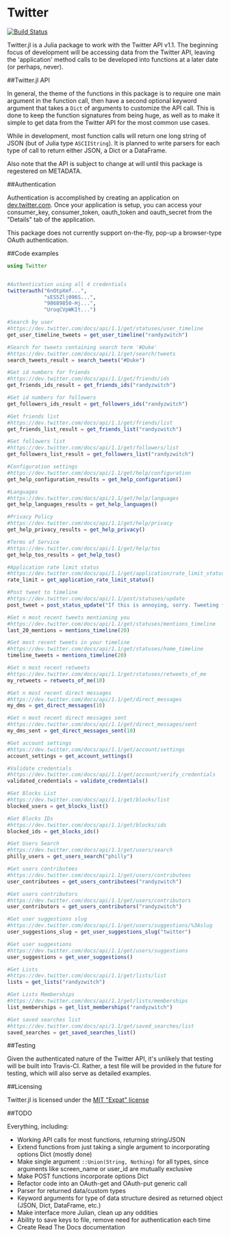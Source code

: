 # Twitter

[![Build Status](https://travis-ci.org/randyzwitch/Twitter.jl.png)](https://travis-ci.org/randyzwitch/Twitter.jl)

Twitter.jl is a Julia package to work with the Twitter API v1.1. The beginning focus of development will be accessing data from the Twitter API, leaving the 'application' method calls to be developed into functions at a later date (or perhaps, never).

##Twitter.jl API

In general, the theme of the functions in this package is to require one main argument in the function call, then have a second optional keyword argument that takes a `Dict` of arguments to customize the API call. This is done to keep the function signatures from being huge, as well as to make it simple to get data from the Twitter API for the most common use cases.

While in development, most function calls will return one long string of JSON (but of Julia type `ASCIIString`). It is planned to write parsers for each type of call to return either JSON, a Dict or a DataFrame.

Also note that the API is subject to change at will until this package is regestered on METADATA.

##Authentication

Authentication is accomplished by creating an application on [dev.twitter.com](https://dev.twitter.com). Once your application is setup, you can access your consumer_key, consumer_token, oauth_token and oauth_secret from the "Details" tab of the application.

This package does not currently support on-the-fly, pop-up a browser-type OAuth authentication. 

##Code examples

```julia
using Twitter


#Authentication using all 4 credentials
twitterauth("6nOtpXmf...", 
            "sES5Zlj096S...",
            "98689850-Hj...",
            "UroqCVpWKIt...")

#Search by user
#https://dev.twitter.com/docs/api/1.1/get/statuses/user_timeline
get_user_timeline_tweets = get_user_timeline("randyzwitch")

#Search for tweets containing search term '#Duke'
#https://dev.twitter.com/docs/api/1.1/get/search/tweets
search_tweets_result = search_tweets("#Duke")

#Get id numbers for friends
#https://dev.twitter.com/docs/api/1.1/get/friends/ids
get_friends_ids_result = get_friends_ids("randyzwitch")

#Get id numbers for followers
get_followers_ids_result = get_followers_ids("randyzwitch")

#Get friends list
#https://dev.twitter.com/docs/api/1.1/get/friends/list
get_friends_list_result = get_friends_list("randyzwitch")

#Get followers list
#https://dev.twitter.com/docs/api/1.1/get/followers/list
get_followers_list_result = get_followers_list("randyzwitch")

#Configuration settings
#https://dev.twitter.com/docs/api/1.1/get/help/configuration
get_help_configuration_results = get_help_configuration()

#Languages
#https://dev.twitter.com/docs/api/1.1/get/help/languages
get_help_languages_results = get_help_languages()

#Privacy Policy
#https://dev.twitter.com/docs/api/1.1/get/help/privacy
get_help_privacy_results = get_help_privacy()

#Terms of Service
#https://dev.twitter.com/docs/api/1.1/get/help/tos
get_help_tos_results = get_help_tos()

#Application rate limit status
#https://dev.twitter.com/docs/api/1.1/get/application/rate_limit_status
rate_limit = get_application_rate_limit_status()

#Post tweet to timeline
#https://dev.twitter.com/docs/api/1.1/post/statuses/update
post_tweet = post_status_update("If this is annoying, sorry. Tweeting from inside #julialang using only Julia code.")

#Get n most recent tweets mentioning you
#https://dev.twitter.com/docs/api/1.1/get/statuses/mentions_timeline
last_20_mentions = mentions_timeline(20)

#Get most recent tweets in your timeline
#https://dev.twitter.com/docs/api/1.1/get/statuses/home_timeline
timeline_tweets = mentions_timeline(20)

#Get n most recent retweets
#https://dev.twitter.com/docs/api/1.1/get/statuses/retweets_of_me
my_retweets = retweets_of_me(10)

#Get n most recent direct messages
#https://dev.twitter.com/docs/api/1.1/get/direct_messages
my_dms = get_direct_messages(10)

#Get n most recent direct messages sent
#https://dev.twitter.com/docs/api/1.1/get/direct_messages/sent
my_dms_sent = get_direct_messages_sent(10)

#Get account settings
#https://dev.twitter.com/docs/api/1.1/get/account/settings
account_settings = get_account_settings()

#Validate credentials
#https://dev.twitter.com/docs/api/1.1/get/account/verify_credentials
validated_credentials = validate_credentials()

#Get Blocks List
#https://dev.twitter.com/docs/api/1.1/get/blocks/list
blocked_users = get_blocks_list()

#Get Blocks IDs
#https://dev.twitter.com/docs/api/1.1/get/blocks/ids
blocked_ids = get_blocks_ids()

#Get Users Search
#https://dev.twitter.com/docs/api/1.1/get/users/search
philly_users = get_users_search("philly")

#Get users contributees
#https://dev.twitter.com/docs/api/1.1/get/users/contributees
user_contributees = get_users_contributees("randyzwitch")

#Get users contributors
#https://dev.twitter.com/docs/api/1.1/get/users/contributors
user_contributors = get_users_contributors("randyzwitch")

#Get user suggestions slug
#https://dev.twitter.com/docs/api/1.1/get/users/suggestions/%3Aslug
user_suggestions_slug = get_user_suggestions_slug("twitter")

#Get user suggestions
#https://dev.twitter.com/docs/api/1.1/get/users/suggestions
user_suggestions = get_user_suggestions()

#Get Lists
#https://dev.twitter.com/docs/api/1.1/get/lists/list
lists = get_lists("randyzwitch")

#Get Lists Memberships
#https://dev.twitter.com/docs/api/1.1/get/lists/memberships
list_memberships = get_list_memberships("randyzwitch")

#Get saved searches list
#https://dev.twitter.com/docs/api/1.1/get/saved_searches/list
saved_searches = get_saved_searches_list()
```

##Testing

Given the authenticated nature of the Twitter API, it's unlikely that testing will be built into Travis-CI. Rather, a test file will be provided in the future for testing, which will also serve as detailed examples.

##Licensing

Twitter.jl is licensed under the [MIT "Expat" license](https://github.com/randyzwitch/Twitter.jl/blob/master/LICENSE.md)

##TODO

Everything, including:

- Working API calls for most functions, returning string/JSON
- Extend functions from just taking a single argument to incorporating options Dict (mostly done)
- Make single argument `::Union(String, Nothing)` for all types, since arguments like screen_name or user_id are mutually exclusive
- Make POST functions incorporate options Dict
- Refactor code into an OAuth-get and OAuth-put generic call
- Parser for returned data/custom types
- Keyword arguments for type of data structure desired as returned object (JSON, Dict, DataFrame, etc.)
- Make interface more Julian, clean up any oddities
- Ability to save keys to file, remove need for authentication each time
- Create Read The Docs documentation
